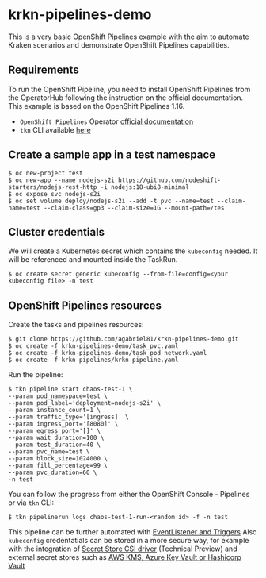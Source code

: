 # krkn-pipelines-demo

This is a very basic OpenShift Pipelines example with the aim to automate Kraken scenarios and demonstrate OpenShift Pipelines capabilities.

## Requirements

To run the OpenShift Pipeline, you need to install OpenShift Pipelines from the OperatorHub following the instruction on the official documentation.
This example is based on the OpenShift Pipelines 1.16.

- `OpenShift Pipelines` Operator [official documentation](https://docs.openshift.com/pipelines/1.16/install_config/installing-pipelines.html)
- `tkn` CLI available [here](https://console.redhat.com/openshift/downloads)

## Create a sample app in a test namespace

~~~
$ oc new-project test
$ oc new-app --name nodejs-s2i https://github.com/nodeshift-starters/nodejs-rest-http -i nodejs:18-ubi8-minimal
$ oc expose svc nodejs-s2i
$ oc set volume deploy/nodejs-s2i --add -t pvc --name=test --claim-name=test --claim-class=gp3 --claim-size=1G --mount-path=/tes
~~~

## Cluster credentials

We will create a Kubernetes secret which contains the `kubeconfig` needed.
It will be referenced and mounted inside the TaskRun. 

~~~
$ oc create secret generic kubeconfig --from-file=config=<your kubeconfig file> -n test
~~~

## OpenShift Pipelines resources

Create the tasks and pipelines resources:

~~~
$ git clone https://github.com/agabriel81/krkn-pipelines-demo.git
$ oc create -f krkn-pipelines-demo/task_pvc.yaml
$ oc create -f krkn-pipelines-demo/task_pod_network.yaml
$ oc create -f krkn-pipelines/krkn-pipeline.yaml
~~~

Run the pipeline:

~~~
$ tkn pipeline start chaos-test-1 \
--param pod_namespace=test \
--param pod_label='deployment=nodejs-s2i' \
--param instance_count=1 \
--param traffic_type='[ingress]' \
--param ingress_port='[8080]' \
--param egress_port='[]' \
--param wait_duration=100 \
--param test_duration=40 \
--param pvc_name=test \
--param block_size=1024000 \
--param fill_percentage=99 \
--param pvc_duration=60 \
-n test
~~~

You can follow the progress from either the OpenShift Console - Pipelines or via `tkn` CLI:

~~~
$ tkn pipelinerun logs chaos-test-1-run-<random id> -f -n test
~~~

This pipeline can be further automated with [EventListener and Triggers](https://docs.openshift.com/pipelines/1.16/create/creating-applications-with-cicd-pipelines.html#creating-project-and-checking-pipeline-service-account_creating-applications-with-cicd-pipelines)
Also `kubeconfig` credentatials can be stored in a more secure way, for example with the integration of [Secret Store CSI driver](https://docs.openshift.com/container-platform/4.17/storage/container_storage_interface/persistent-storage-csi-secrets-store.html) (Technical Preview) and external secret stores such as [AWS KMS, Azure Key Vault or Hashicorp Vault](https://docs.openshift.com/container-platform/4.17/nodes/pods/nodes-pods-secrets-store.html#mounting-secrets-external-secrets-store)
